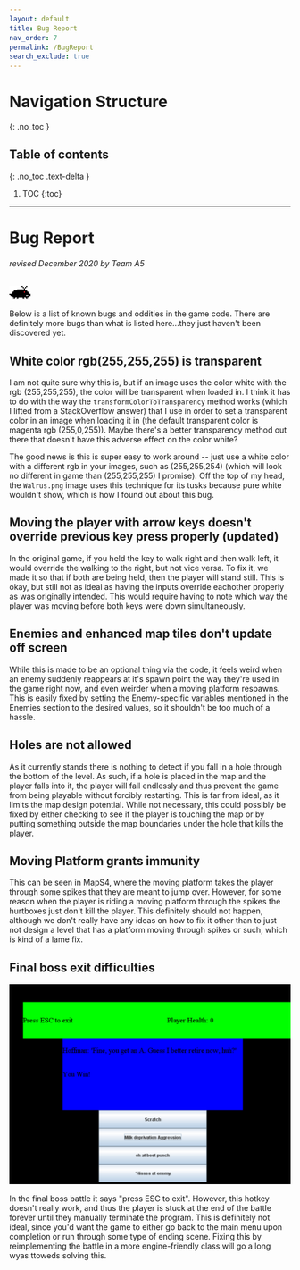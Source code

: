 ```yaml
---
layout: default
title: Bug Report
nav_order: 7
permalink: /BugReport
search_exclude: true
---
```


# Navigation Structure
{: .no_toc }

## Table of contents
{: .no_toc .text-delta }

1. TOC
{:toc}

---

# Bug Report
###### revised December 2020 by Team A5

![bug-enemy.gif](../assets/images/bug-enemy.gif)

Below is a list of known bugs and oddities in the game code.
There are definitely more bugs than what is listed here...they just haven't been discovered yet.

## White color rgb(255,255,255) is transparent

I am not quite sure why this is, but if an image uses the color white with the rgb (255,255,255), the color will be
transparent when loaded in. I think it has to do with the way the `transformColorToTransparency` method works (which I lifted
from a StackOverflow answer) that I use in order to set a transparent color in an image when loading it in (the default transparent color
is magenta rgb (255,0,255)). Maybe there's a better transparency method out there that doesn't have this adverse effect on the color white?

The good news is this is super easy to work around -- just use a white color with a different rgb in your images, such as (255,255,254) (which will look
no different in game than (255,255,255) I promise). Off the top of my head, the `Walrus.png` image uses this technique for its tusks because
pure white wouldn't show, which is how I found out about this bug.

## Moving the player with arrow keys doesn't override previous key press properly (updated)

In the original game, if you held the key to walk right and then walk left, it would override the walking to the right, but not vice versa. To fix it,
we made it so that if both are being held, then the player will stand still. This is okay, but still not as ideal as having the inputs override eachother
properly as was originally intended. This would require having to note which way the player was moving before both keys were down simultaneously.

## Enemies and enhanced map tiles don't update off screen
While this is made to be an optional thing via the code, it feels weird when an enemy suddenly reappears at it's spawn point the way they're used in the
game right now, and even weirder when a moving platform respawns. This is easily fixed by setting the Enemy-specific variables mentioned in the Enemies
section to the desired values, so it shouldn't be too much of a hassle.

## Holes are not allowed

As it currently stands there is nothing to detect if you fall in a hole through the bottom of the level. As such, if a hole is placed in the map and the
player falls into it, the player will fall endlessly and thus prevent the game from being playable without forcibly restarting. This is far from ideal,
as it limits the map design potential. While not necessary, this could possibly be fixed by either checking to see if the player is touching the map
or by putting something outside the map boundaries under the hole that kills the player.

## Moving Platform grants immunity

This can be seen in MapS4, where the moving platform takes the player through some spikes that they are meant to jump over. However, for some reason when
the player is riding a moving platform through the spikes the hurtboxes just don't kill the player. This definitely should not happen, although we don't
really have any ideas on how to fix it other than to just not design a level that has a platform moving through spikes or such, which is kind of a lame fix.

## Final boss exit difficulties

![no-escape.PNG](../assets/images/no-escape.PNG)

In the final boss battle it says "press ESC to exit". However, this hotkey doesn't really work, and thus the player is stuck at the end of the battle
forever until they manually terminate the program. This is definitely not ideal, since you'd want the game to either go back to the main menu upon completion
or run through some type of ending scene. Fixing this by reimplementing the battle in a more engine-friendly class will go a long wyas ttoweds solving this.

